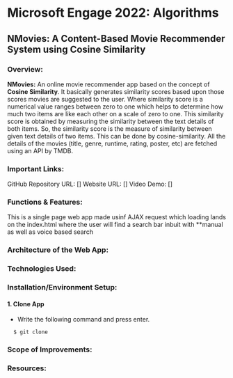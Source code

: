 # Microsoft Engage 2022: Algorithms
## NMovies: A Content-Based Movie Recommender System using Cosine Similarity
### Overview:
**NMovies:** An online movie recommender app based on the concept of **Cosine Similarity**. It basically generates similarity scores based upon those scores movies are suggested to the user. 
Where similarity score is a numerical value ranges between zero to one which helps to determine how much two items are like each other on a scale of zero to one. This similarity score is obtained by measuring the similarity between the text details of both items. So, the similarity score is the measure of similarity between given text details of two items. This can be done by cosine-similarity.
All the details of the movies (title, genre, runtime, rating, poster, etc) are fetched using an API by TMDB.

### Important Links:
GitHub Repository URL: []
Website URL: []
Video Demo: []

### Functions & Features:
This is a single page web app made usinf AJAX request which loading lands on the index.html where the user will find a search bar inbuit with **manual as well as voice based search 

### Architecture of the Web App:

### Technologies Used:

### Installation/Environment Setup:
#### 1. Clone App
  
  * Write the following command and press enter.
  
  ```
    $ git clone 
  ```


### Scope of Improvements:

### Resources:

